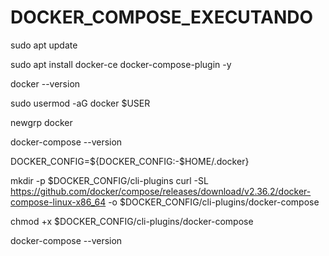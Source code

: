 # DOCKER_COMPOSE_EXECUTANDO

sudo apt update

sudo apt install docker-ce docker-compose-plugin -y

docker --version

sudo usermod -aG docker $USER

              
newgrp docker

                  
docker-compose --version

DOCKER_CONFIG=${DOCKER_CONFIG:-$HOME/.docker}

mkdir -p $DOCKER_CONFIG/cli-plugins
curl -SL https://github.com/docker/compose/releases/download/v2.36.2/docker-compose-linux-x86_64 -o $DOCKER_CONFIG/cli-plugins/docker-compose

chmod +x $DOCKER_CONFIG/cli-plugins/docker-compose

docker-compose --version
